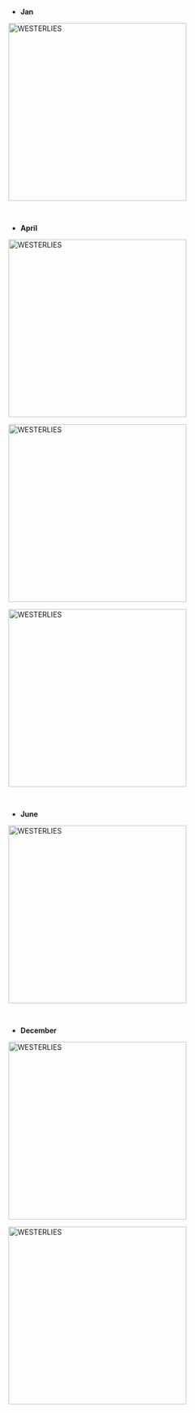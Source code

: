 + **Jan**

<a href="https://westerlies.us/index.php/s/Lnpni8oijbDpEot/preview" target="_blank" rel="noopener noreferrer"><img src="https://westerlies.us/index.php/s/Lnpni8oijbDpEot/preview" alt="WESTERLIES" width="350"></a>

<br>

+ **April**

<a href="https://westerlies.us/index.php/s/X2qtM62moRbYrgS/preview" target="_blank" rel="noopener noreferrer"><img src="https://westerlies.us/index.php/s/X2qtM62moRbYrgS/preview" alt="WESTERLIES" width="350"></a>

<a href="https://westerlies.us/index.php/s/2bRiFqCFBq9nBNf/preview" target="_blank" rel="noopener noreferrer"><img src="https://westerlies.us/index.php/s/2bRiFqCFBq9nBNf/preview" alt="WESTERLIES" width="350"></a>

<a href="https://westerlies.us/index.php/s/WE2nZMT8J32bg2p/preview" target="_blank" rel="noopener noreferrer"><img src="https://westerlies.us/index.php/s/WE2nZMT8J32bg2p/preview" alt="WESTERLIES" width="350"></a>

<br>

+ **June**

<a href="https://westerlies.us/index.php/s/t4caEZNSabWsTGB/preview" target="_blank" rel="noopener noreferrer"><img src="https://westerlies.us/index.php/s/t4caEZNSabWsTGB/preview" alt="WESTERLIES" width="350"></a>

<br>

+ **December**

<a href="https://westerlies.us/index.php/s/5iigfnE8fra8CAY/preview" target="_blank" rel="noopener noreferrer"><img src="https://westerlies.us/index.php/s/5iigfnE8fra8CAY/preview" alt="WESTERLIES" width="350"></a>

<a href="https://westerlies.us/index.php/s/X4kgMSac7F3Q8zs/preview" target="_blank" rel="noopener noreferrer"><img src="https://westerlies.us/index.php/s/X4kgMSac7F3Q8zs/preview" alt="WESTERLIES" width="350"></a>
